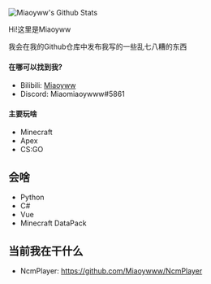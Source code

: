 ![Miaoyww's Github Stats](https://github-readme-stats.vercel.app/api?username=miaoyww&show_icons=true&theme=radical)

Hi!这里是Miaoyww

我会在我的Github仓库中发布我写的一些乱七八糟的东西

#### 在哪可以找到我?

+ Bilibili: [Miaoyww](https://space.bilibili.com/435970102)
+ Discord: Miaomiaoywww#5861

#### 主要玩啥

+ Minecraft
+ Apex
+ CS:GO

## 会啥

+ Python
+ C#
+ Vue
+ Minecraft DataPack


## 当前我在干什么

+ NcmPlayer: <https://github.com/Miaoywww/NcmPlayer>
